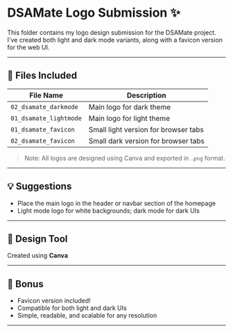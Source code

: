 # DSAMate Logo Submission ✨

This folder contains my logo design submission for the DSAMate project.  
I've created both light and dark mode variants, along with a favicon version for the web UI.

---

## 📁 Files Included

| File Name                  | Description                      |
|---------------------------|----------------------------------|
| `02_dsamate_darkmode`   | Main logo for dark theme         |
| `01_dsamate_lightmode`  | Main logo for light theme        |
| `01_dsamate_favicon`    | Small light version for browser tabs   |
| `02_dsamate_favicon`    | Small dark version for browser tabs   |

> Note: All logos are designed using Canva and exported in `.png` format.

---

## 💡 Suggestions

- Place the main logo in the header or navbar section of the homepage
- Light mode logo for white backgrounds; dark mode for dark UIs

---

## 🧩 Design Tool

Created using **Canva**  

---

## 🔗 Bonus

- Favicon version included!
- Compatible for both light and dark UIs
- Simple, readable, and scalable for any resolution 

---

